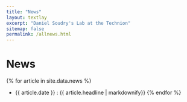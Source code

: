 ```yaml
---
title: "News"
layout: textlay
excerpt: "Daniel Soudry's Lab at the Technion"
sitemap: false
permalink: /allnews.html
---
```


# News

{% for article in site.data.news %}
 - {{ article.date }} :
   {{ article.headline | markdownify}} 
{% endfor %}

